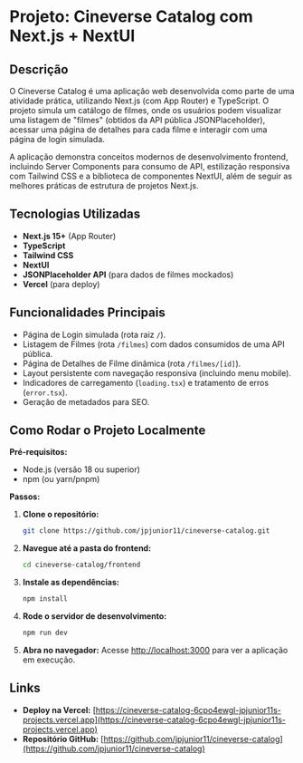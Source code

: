 # Projeto: Cineverse Catalog com Next.js + NextUI

## Descrição
O Cineverse Catalog é uma aplicação web desenvolvida como parte de uma atividade prática, utilizando Next.js (com App Router) e TypeScript. O projeto simula um catálogo de filmes, onde os usuários podem visualizar uma listagem de "filmes" (obtidos da API pública JSONPlaceholder), acessar uma página de detalhes para cada filme e interagir com uma página de login simulada.

A aplicação demonstra conceitos modernos de desenvolvimento frontend, incluindo Server Components para consumo de API, estilização responsiva com Tailwind CSS e a biblioteca de componentes NextUI, além de seguir as melhores práticas de estrutura de projetos Next.js.

## Tecnologias Utilizadas
- **Next.js 15+** (App Router)
- **TypeScript**
- **Tailwind CSS**
- **NextUI**
- **JSONPlaceholder API** (para dados de filmes mockados)
- **Vercel** (para deploy)

## Funcionalidades Principais
- Página de Login simulada (rota raiz `/`).
- Listagem de Filmes (rota `/filmes`) com dados consumidos de uma API pública.
- Página de Detalhes de Filme dinâmica (rota `/filmes/[id]`).
- Layout persistente com navegação responsiva (incluindo menu mobile).
- Indicadores de carregamento (`loading.tsx`) e tratamento de erros (`error.tsx`).
- Geração de metadados para SEO.

## Como Rodar o Projeto Localmente

**Pré-requisitos:**
- Node.js (versão 18 ou superior)
- npm (ou yarn/pnpm)

**Passos:**

1.  **Clone o repositório:**
    ```bash
    git clone https://github.com/jpjunior11/cineverse-catalog.git
    ```

2.  **Navegue até a pasta do frontend:**
    ```bash
    cd cineverse-catalog/frontend
    ```

3.  **Instale as dependências:**
    ```bash
    npm install
    ```

4.  **Rode o servidor de desenvolvimento:**
    ```bash
    npm run dev
    ```

5.  **Abra no navegador:**
    Acesse [http://localhost:3000](http://localhost:3000) para ver a aplicação em execução.

## Links
- **Deploy na Vercel:** [https://cineverse-catalog-6cpo4ewgl-jpjunior11s-projects.vercel.app](https://cineverse-catalog-6cpo4ewgl-jpjunior11s-projects.vercel.app)
- **Repositório GitHub:** [https://github.com/jpjunior11/cineverse-catalog](https://github.com/jpjunior11/cineverse-catalog)